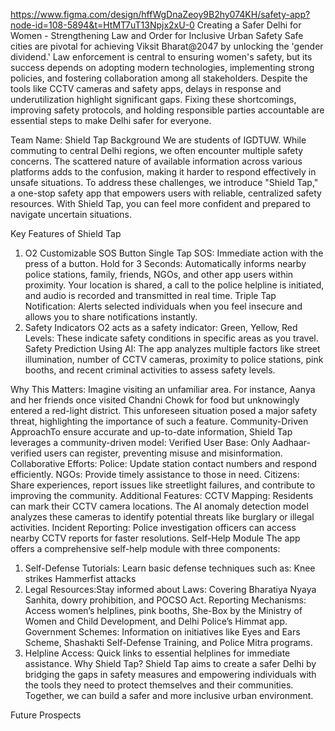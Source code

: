https://www.figma.com/design/hffWgDnaZeoy9B2hy074KH/safety-app?node-id=108-5894&t=HtMT7uT13Npjx2xU-0
Creating a Safer Delhi for Women - Strengthening Law and Order for Inclusive Urban Safety
Safe cities are pivotal for achieving Viksit Bharat@2047 by unlocking the 'gender dividend.' Law enforcement is central to ensuring women's safety, but its success depends on adopting modern technologies, implementing strong policies, and fostering collaboration among all stakeholders. Despite the tools like CCTV cameras and safety apps, delays in response and underutilization highlight significant gaps. Fixing these shortcomings, improving safety protocols, and holding responsible parties accountable are essential steps to make Delhi safer for everyone.

Team Name: Shield Tap
Background
We are students of IGDTUW. While commuting to central Delhi regions, we often encounter multiple safety concerns. The scattered nature of available information across various platforms adds to the confusion, making it harder to respond effectively in unsafe situations.
To address these challenges, we introduce "Shield Tap," a one-stop safety app that empowers users with reliable, centralized safety resources. With Shield Tap, you can feel more confident and prepared to navigate uncertain situations.

Key Features of Shield Tap
1. O2 Customizable SOS Button
Single Tap SOS: Immediate action with the press of a button.
Hold for 3 Seconds: Automatically informs nearby police stations, family, friends, NGOs, and other app users within proximity. Your location is shared, a call to the police helpline is initiated, and audio is recorded and transmitted in real time.
Triple Tap Notification: Alerts selected individuals when you feel insecure and allows you to share notifications instantly.
2. Safety Indicators
O2 acts as a safety indicator:
Green, Yellow, Red Levels: These indicate safety conditions in specific areas as you travel.
Safety Prediction Using AI: The app analyzes multiple factors like street illumination, number of CCTV cameras, proximity to police stations, pink booths, and recent criminal activities to assess safety levels.

Why This Matters:
Imagine visiting an unfamiliar area. For instance, Aanya and her friends once visited Chandni Chowk for food but unknowingly entered a red-light district. This unforeseen situation posed a major safety threat, highlighting the importance of such a feature.
Community-Driven ApproachTo ensure accurate and up-to-date information, Shield Tap leverages a community-driven model:
Verified User Base: Only Aadhaar-verified users can register, preventing misuse and misinformation.
Collaborative Efforts:
Police: Update station contact numbers and respond efficiently.
NGOs: Provide timely assistance to those in need.
Citizens: Share experiences, report issues like streetlight failures, and contribute to improving the community.
Additional Features:
CCTV Mapping: Residents can mark their CCTV camera locations. The AI anomaly detection model analyzes these cameras to identify potential threats like burglary or illegal activities.
Incident Reporting: Police investigation officers can access nearby CCTV reports for faster resolutions.
Self-Help Module
The app offers a comprehensive self-help module with three components:
1. Self-Defense Tutorials:
Learn basic defense techniques such as:
Knee strikes
Hammerfist attacks
2. Legal Resources:Stay informed about
Laws: Covering Bharatiya Nyaya Sanhita, dowry prohibition, and POCSO Act.
Reporting Mechanisms: Access women’s helplines, pink booths, She-Box by the Ministry of Women and Child Development, and Delhi Police’s Himmat app.
Government Schemes: Information on initiatives like Eyes and Ears Scheme, Shashakti Self-Defense Training, and Police Mitra programs.
3. Helpline Access:
Quick links to essential helplines for immediate assistance.
Why Shield Tap?
Shield Tap aims to create a safer Delhi by bridging the gaps in safety measures and empowering individuals with the tools they need to protect themselves and their communities. Together, we can build a safer and more inclusive urban environment.

Future Prospects

